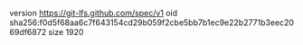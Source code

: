 version https://git-lfs.github.com/spec/v1
oid sha256:f0d5f68aa6c7f643154cd29b059f2cbe5bb7b1ec9e22b2771b3eec2069df6872
size 1920
